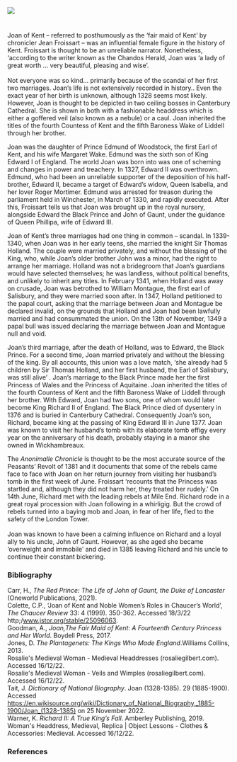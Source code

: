 <a href="https://juncture-digital.org"><img src="https://juncture-digital.org/images/ve-button.png"></a>
<param ve-config title="Joan of Kent (1328-1385): the first Princess of Wales " author="Madelaine Lennon and Dr Liz Askey" layout="vtl" banner="xxx">

<param ve-entity eid="Q29303" aliases="Canterbury">
<param ve-entity eid="Q3092462" aliases="Wickhambreaux">

#

Joan of Kent – referred to posthumously as the ‘fair maid of Kent’ by chronicler Jean Froissart  – was an influential female figure in the history of Kent. Froissart is thought to be an unreliable narrator. Nonetheless, ‘according to the writer known as the Chandos Herald, Joan was ‘a lady of great worth … very beautiful, pleasing and wise’. 
<br><br>
Not everyone was so kind…   primarily because of the scandal of her first two marriages. Joan’s life is not extensively recorded in history.. Even the exact year of her birth is unknown, although 1328 seems most likely. However, Joan is thought to be depicted in two ceiling bosses in Canterbury Cathedral. She is shown in both with a fashionable headdress which is either a goffered veil (also known as a nebule) or a caul.  Joan inherited the titles of the fourth Countess of Kent and the fifth Baroness Wake of Liddell through her brother.
<param ve-image url="https://upload.wikimedia.org/wikipedia/commons/c/cf/Joan_of_Kent.jpg" label="Joan of Kent" attribution="Image from illustrated manuscript, Cotton MS Nero D VII, fol.07v British Library">

Joan was the daughter of Prince Edmund of Woodstock, the first Earl of Kent, and his wife Margaret Wake. Edmund was the sixth son of King Edward I of England. The world Joan was born into was one of scheming and changes in power and treachery. In 1327, Edward II was overthrown. Edmund, who had been an unreliable supporter of the deposition of his half-brother, Edward II, became a target of Edward’s widow, Queen Isabella, and her lover Roger Mortimer. Edmund was arrested for treason during the parliament held in Winchester, in March of 1330, and rapidly executed. After this, Froissart tells us that Joan was brought up in the royal nursery, alongside Edward the Black Prince and John of Gaunt, under the guidance of Queen Phillipa, wife of Edward III. 
<param ve-image url="https://upload.wikimedia.org/wikipedia/commons/6/68/Edmund_of_Woodstock%2C_1st_Earl_of_Kent.png" label="Edmund of Woodstock, 1st Earl of Kent" attribution="Anonymous Unknown author, Public domain, via Wikimedia Commons">

Joan of Kent’s three marriages had one thing in common – scandal. In 1339-1340, when Joan was in her early teens, she married the knight Sir Thomas Holland. The couple were married privately, and without the blessing of the King, who, while Joan’s older brother John was a minor, had the right to arrange her marriage. Holland was not a bridegroom that Joan’s guardians would have selected themselves; he was landless, without political benefits, and unlikely to inherit any titles. In February 1341, when Holland was away on crusade, Joan was betrothed to William Montague, the first earl of Salisbury, and they were married soon after. In 1347, Holland petitioned to the papal court, asking that the marriage between Joan and Montague be declared invalid, on the grounds that Holland and Joan had been lawfully married and had consummated the union. On the 13th of November, 1349 a papal bull was issued declaring the marriage between Joan and Montague null and void. 

Joan’s third marriage, after the death of Holland, was to Edward, the Black Prince. For a second time, Joan married privately and without the blessing of the king. By all accounts, this union was a love match, ‘she already had 5 children by Sir Thomas Holland, and her first husband, the Earl of Salisbury, was still alive’ . Joan’s marriage to the Black Prince made her the first Princess of Wales and the Princess of Aquitaine. Joan inherited the titles of the fourth Countess of Kent and the fifth Baroness Wake of Liddell through her brother. With Edward, Joan had two sons, one of whom would later become King Richard II of England. 
 The Black Prince died of dysentery in 1376 and is buried in Canterbury Cathedral. Consequently Joan’s son, Richard, became king at the passing of King Edward III in June 1377. Joan was known to visit her husband’s tomb with its elaborate tomb effigy every year on the anniversary of his death, probably staying in a manor she owned in Wickhambreaux.
<param ve-image url="https://upload.wikimedia.org/wikipedia/commons/5/56/Tomb_of_The_Black_Prince%2C_Canterbury_Cathedral_-_geograph.org.uk_-_2638379.jpg" label="Tomb of the Black Prince, Canterbury Cathedral" attribution="by Julian P Guffogg, via Wikimedia Commons" attribution="CC BY-SA 2.0">
 
The _Anonimalle Chronicle_ is thought to be the most accurate source of the Peasants’ Revolt of 1381 and it documents that some of the rebels came face to face with Joan on her return journey from visiting her husband’s tomb in the first week of June.  Froissart ‘recounts that the Princess was startled and, although they did not harm her, they treated her rudely.’  On 14th June, Richard met with the leading rebels at Mile End. Richard rode in a great royal procession with Joan following in a whirligig.  But the crowd of rebels turned into a baying mob and Joan, in fear of her life, fled to the safety of the London Tower. 
<br><br>
Joan was known to have been a calming influence on Richard and a loyal ally to his uncle, John of Gaunt. However, as she aged she became ‘overweight and immobile’ and died in 1385 leaving Richard and his uncle to continue their constant bickering.   
<param ve-image url="https://upload.wikimedia.org/wikipedia/commons/3/33/Jean_Froissart%2C_Chroniques%2C_154v%2C_12148_btv1b8438605hf336%2C_crop.jpg" label="Richard II meeting with the rebels of the Peasants' Revolt of 1381" attribution="Jean Froissart, Public domain, via Wikimedia Commons">

### Bibliography

Carr, H., _The Red Prince: The Life of John of Gaunt, the Duke of Lancaster_  (Oneworld Publications, 2021).   
Colette, C.P., ‘Joan of Kent and Noble Women’s Roles in Chaucer’s World’, _The Chaucer Review_ 33: 4 (1999). 350-362. Accessed 18/3/22 http;/www.jstor.org/stable/25096063.   
Goodman, A., _Joan,The Fair Maid of Kent: A Fourteenth Century Princess and Her World_. Boydell Press, 2017.   
Jones, D. _The Plantagenets: The Kings Who Made England_.Williams Collins, 2013.   
Rosalie's Medieval Woman - Medieval Headdresses (rosaliegilbert.com). Accessed 16/12/22.   
Rosalie's Medieval Woman - Veils and Wimples (rosaliegilbert.com). Accessed 16/12/22.     
Tait, J. _Dictionary of National Biography_. Joan (1328-1385). 29 (1885-1900).  Accessed https://en.wikisource.org/wiki/Dictionary_of_National_Biography,_1885-1900/Joan_(1328-1385) on 25 November 2022.   
Warner, K. _Richard II: A True King’s Fall_. Amberley Publishing, 2019.   
Woman's Headdress, Medieval, Replica | Object Lessons - Clothes & Accessories: Medieval. Accessed 16/12/22.   

### References

[^ref1]: Tait, J., _Dictionary of National Biography_, Joan (1328-1385), vol 29 (1885-1900) pp. 392. Accessed https://en.wikisource.org/wiki/Dictionary_of_National_Biography,_1885-1900/Joan_(1328-1385) on 25 November 2022.
[^ref1]:  Jones, D, _The Plantagenets: The Kings who made England_ (William Collins, 2013), p505.
[^ref1]:  Woman's Headdress, Medieval, Replica | Object Lessons - Clothes & Accessories: Medieval; Rosalie's Medieval Woman - Medieval Headdresses (rosaliegilbert.com); Rosalie's Medieval Woman - Veils and Wimples (rosaliegilbert.com)
[^ref1]:  Goodman, A., Joan,The Fair Maid of Kent: A Fourteenth Century Princess and Her World (The Boydell Press, 2017), p8.
[^ref1]:    Jones, D, The Plantagenets: The Kings who made England (William Collins, 2013), p505.
[^ref1]: Carr, H., The Red Prince: The Life of John of Gaunt, the Duke of Lancaster  (Oneworld Publications, 2021), p.140. 
[^ref1]:  Ibid., p140.
[^ref1]:  Jones, Op.Cit., p536.
[^ref1]:  Carr Op.Cit., p.144.
[^ref1]: ibid., p.176.
